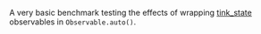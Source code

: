 A very basic benchmark testing the effects of wrapping [tink_state](https://github.com/haxetink/tink_state/) observables in `Observable.auto()`.